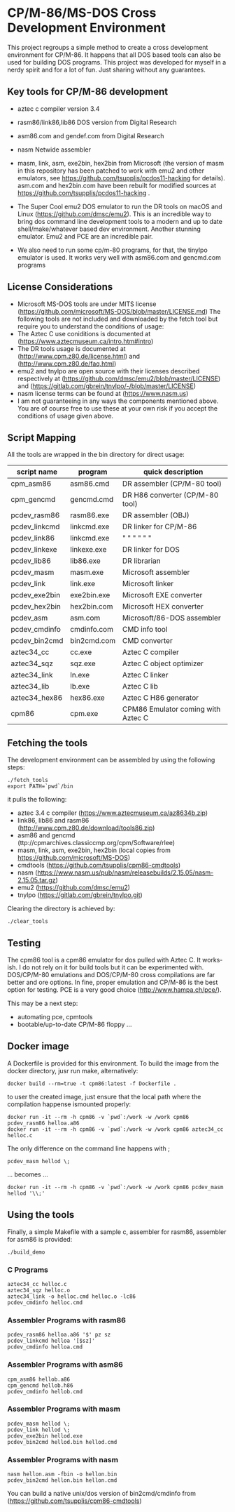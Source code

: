 # CP/M-86/MS-DOS Cross Development Environment

This project regroups a simple method to create a cross development environment for CP/M-86. It happens that all DOS based tools can also be used for building DOS programs.
This project was developed for myself in a nerdy spirit and for a lot of fun. Just sharing without any guarantees.

## Key tools for CP/M-86 development
- aztec c compiler version 3.4
- rasm86/link86,lib86 DOS version from Digital Research 
- asm86.com  and gendef.com from Digital Research
- nasm Netwide assembler
- masm, link, asm, exe2bin, hex2bin from Microsoft (the version of masm in this repository has been patched to work with emu2 and other emulators, see https://github.com/tsupplis/pcdos11-hacking for details). asm.com and hex2bin.com have been rebuilt for modified sources at https://github.com/tsupplis/pcdos11-hacking .

- The Super Cool emu2 DOS emulator to run the DR tools on macOS and Linux (https://github.com/dmsc/emu2). This is an incredible way to bring dos command line development tools to a modern and up to date shell/make/whatever based dev environment. Another stunning emulator. Emu2 and PCE are an incredible pair.
- We also need to run some cp/m-80 programs, for that, the tinylpo emulator is used. It works very well with asm86.com and gencmd.com programs

## License Considerations

- Microsoft MS-DOS tools are under MITS license (https://github.com/microsoft/MS-DOS/blob/master/LICENSE.md)
The following tools are not included and downloaded by the fetch tool but require you to understand the conditions of usage:
- The Aztec C use coniditions is documented at (https://www.aztecmuseum.ca/intro.htm#intro)
- The DR tools usage is documented at (http://www.cpm.z80.de/license.html) and (http://www.cpm.z80.de/faq.html)
- emu2 and tnylpo are open source with their licenses described respectively at (https://github.com/dmsc/emu2/blob/master/LICENSE) and (https://gitlab.com/gbrein/tnylpo/-/blob/master/LICENSE)
- nasm license terms can be found at (https://www.nasm.us)
- I am not guaranteeing in any ways the components mentioned above. You are of course free to use these at your own risk if you accept the conditions of usage given above.

## Script Mapping

All the tools are wrapped in the bin directory for direct usage:

| script name   | program     | quick description                  |
|---------------|-------------|------------------------------------|
| cpm_asm86     | asm86.cmd   | DR assembler (CP/M-80 tool)        | 
| cpm_gencmd    | gencmd.cmd  | DR H86 converter (CP/M-80 tool)    |
| pcdev_rasm86  | rasm86.exe  | DR assembler (OBJ)                 |
| pcdev_linkcmd | linkcmd.exe | DR linker for CP/M-86              |
| pcdev_link86  | linkcmd.exe | "  "  "  "  "  "                   |
| pcdev_linkexe | linkexe.exe | DR linker for DOS                  |
| pcdev_lib86   | lib86.exe   | DR librarian                       |
| pcdev_masm    | masm.exe    | Microsoft assembler                |
| pcdev_link    | link.exe    | Microsoft linker                   |
| pcdev_exe2bin | exe2bin.exe | Microsoft EXE converter            |
| pcdev_hex2bin | hex2bin.com | Microsoft HEX converter            |
| pcdev_asm     | asm.com     | Microsoft/86-DOS assembler         |
| pcdev_cmdinfo | cmdinfo.com | CMD info tool                      |
| pcdev_bin2cmd | bin2cmd.com | CMD converter                      |
| aztec34_cc    | cc.exe      | Aztec C compiler                   |
| aztec34_sqz   | sqz.exe     | Aztec C object optimizer           |
| aztec34_link  | ln.exe      | Aztec C linker                     |
| aztec34_lib   | lb.exe      | Aztec C lib                        |
| aztec34_hex86 | hex86.exe   | Aztec C H86 generator              |
| cpm86         | cpm.exe     | CPM86 Emulator coming with Aztec C |

## Fetching the tools

The development environment can be assembled by using the following steps:
```
./fetch_tools
export PATH=`pwd`/bin
```
it pulls the following:
- aztec 3.4 c compiler  (https://www.aztecmuseum.ca/az8634b.zip)
- link86, lib86 and rasm86 (http://www.cpm.z80.de/download/tools86.zip)
- asm86 and gencmd (ttp://cpmarchives.classiccmp.org/cpm/Software/rlee)
- masm, link, asm, exe2bin, hex2bin (local copies from https://github.com/microsoft/MS-DOS)
- cmdtools (https://github.com/tsupplis/cpm86-cmdtools)
- nasm (https://www.nasm.us/pub/nasm/releasebuilds/2.15.05/nasm-2.15.05.tar.gz)
- emu2 (https://github.com/dmsc/emu2)
- tnylpo (https://gitlab.com/gbrein/tnylpo.git)

Clearing the directory is achieved by:
```
./clear_tools
```

## Testing

The cpm86 tool is a cpm86 emulator for dos pulled with Aztec C. It works-ish. I do not rely on it for build tools but it can be experimented with. 
DOS/CP/M-80 emulations and DOS/CP/M-80 cross compilations are far better and ore options. In fine, proper emulation and CP/M-86 is the best option for testing. 
PCE is a very good choice (http://www.hampa.ch/pce/).

This may be a next step: 
- automating pce, cpmtools
- bootable/up-to-date CP/M-86 floppy ... 

## Docker image

A Dockerfile is provided for this environment. To build the image from the docker directory, jusr run make, alternatively:
```
docker build --rm=true -t cpm86:latest -f Dockerfile .
```

to user the created image, just ensure that the local path where the compilation happense ismounted properly:

```
docker run -it --rm -h cpm86 -v `pwd`:/work -w /work cpm86 pcdev_rasm86 helloa.a86
docker run -it --rm -h cpm86 -v `pwd`:/work -w /work cpm86 aztec34_cc helloc.c
```
The only difference on the command line happens with \;
```
pcdev_masm hellod \; 
```
... becomes ...
```
docker run -it --rm -h cpm86 -v `pwd`:/work -w /work cpm86 pcdev_masm hellod '\\;' 
```

## Using the tools

Finally, a simple Makefile with a sample c, assembler for rasm86, assembler for asm86 is provided:
```
./build_demo
```

### C Programs

```
aztec34_cc helloc.c
aztec34_sqz helloc.o
aztec34_link -o helloc.cmd helloc.o -lc86
pcdev_cmdinfo helloc.cmd
```

### Assembler Programs with rasm86
```
pcdev_rasm86 helloa.a86 '$' pz sz
pcdev_linkcmd helloa '[$sz]'
pcdev_cmdinfo helloa.cmd
```

### Assembler Programs with asm86
```
cpm_asm86 hellob.a86
cpm_gencmd hellob.h86
pcdev_cmdinfo hellob.cmd
```

### Assembler Programs with masm 
```
pcdev_masm hellod \;
pcdev_link hellod \;
pcdev_exe2bin hellod.exe
pcdev_bin2cmd hellod.bin hellod.cmd
```

### Assembler Programs with nasm 
```
nasm hellon.asm -fbin -o hellon.bin 
pcdev_bin2cmd hellon.bin hellon.cmd
```
You can build a native unix/dos version of bin2cmd/cmdinfo from (https://github.com/tsupplis/cpm86-cmdtools)


